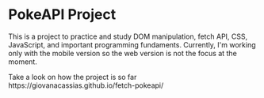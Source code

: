# PokeAPI Project

<p>This is a project to practice and study DOM manipulation, fetch API, CSS, JavaScript, and important programming fundaments. Currently, I'm working only with the mobile version so the web version is not the focus at the moment.</p>

<p> Take a look on how the project is so far <a>https://giovanacassias.github.io/fetch-pokeapi/</a></p>
